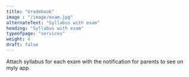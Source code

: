 ```yaml
---
title: "Gradebook"
image : "/image/exam.jpg"
alternateText: "Syllabus with exam"
heading: "Syllabus with exam"
typeofpage: "services"
weight: 4
draft: false
---
```


Attach syllabus for each exam with the notification for parents to see on myly app.


